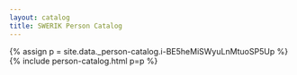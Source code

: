 ```yaml
---
layout: catalog
title: SWERIK Person Catalog
---
```

{% assign p = site.data._person-catalog.i-BE5heMiSWyuLnMtuoSP5Up %}
{% include person-catalog.html p=p %}

